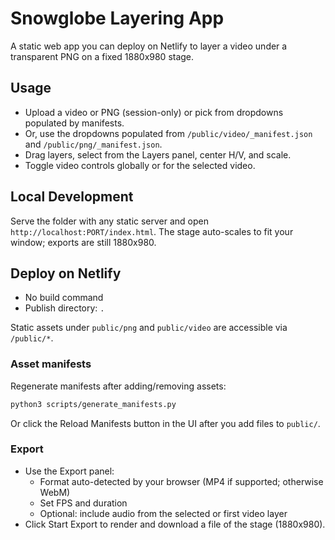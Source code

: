 # Snowglobe Layering App

A static web app you can deploy on Netlify to layer a video under a transparent PNG on a fixed 1880x980 stage.

## Usage

- Upload a video or PNG (session-only) or pick from dropdowns populated by manifests.
- Or, use the dropdowns populated from `/public/video/_manifest.json` and `/public/png/_manifest.json`.
- Drag layers, select from the Layers panel, center H/V, and scale.
- Toggle video controls globally or for the selected video.

## Local Development

Serve the folder with any static server and open `http://localhost:PORT/index.html`.
The stage auto-scales to fit your window; exports are still 1880x980.

## Deploy on Netlify

- No build command
- Publish directory: `.`

Static assets under `public/png` and `public/video` are accessible via `/public/*`.

### Asset manifests

Regenerate manifests after adding/removing assets:

```bash
python3 scripts/generate_manifests.py
```
Or click the Reload Manifests button in the UI after you add files to `public/`.

### Export

- Use the Export panel:
  - Format auto-detected by your browser (MP4 if supported; otherwise WebM)
  - Set FPS and duration
  - Optional: include audio from the selected or first video layer
- Click Start Export to render and download a file of the stage (1880x980).
